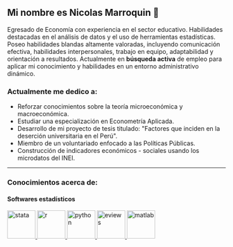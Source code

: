 ## Mi nombre es Nicolas Marroquin 👋
Egresado de Economía con experiencia en el sector educativo. Habilidades destacadas en el análisis de datos y el uso de herramientas estadísticas. Poseo habilidades blandas altamente valoradas, incluyendo comunicación efectiva, habilidades interpersonales, trabajo en equipo, adaptabilidad y orientación a resultados. Actualmente en **búsqueda activa** de empleo para aplicar mi conocimiento y habilidades en un entorno administrativo dinámico.
### Actualmente me dedico a:
- Reforzar conocimientos sobre la teoría microeconómica y macroeconómica.
- Estudiar una especialización en Econometría Aplicada.
- Desarrollo de mi proyecto de tesis titulado: "Factores que inciden en la deserción universitaria en el Perú".
- Miembro de un voluntariado enfocado a las Políticas Públicas.
- Construcción de indicadores económicos - sociales usando los microdatos del INEI.
___
### Conocimientos acerca de:
#### Softwares estadísticos
<p align="left">
  <!-- Stata -->
  <a href="https://www.stata.com/" target="_blank">
    <img src="https://cdn.icon-icons.com/icons2/2107/PNG/512/file_type_stata_icon_130148.png" alt="stata" width="65" height="65"/>
  </a>

  <!-- R -->
  <a href="https://www.r-project.org/" target="_blank">
    <img src="https://play-lh.googleusercontent.com/IpkkmKM1HhCHJEB9-fqJZ9_xBtJyYLLbf75WtELjDdZxzAnJLASwKAzSeW1BNDNzDown" alt="r" width="65" height="65"/>
  </a>

  <!-- Python -->
  <a href="https://www.python.org/" target="_blank">
    <img src="URL_DEL_ICONO_PYTHON" alt="python" width="65" height="65"/>
  </a>

  <!-- Eviews -->
  <a href="https://www.eviews.com/" target="_blank">
    <img src="URL_DEL_ICONO_EVIEWS" alt="eviews" width="65" height="65"/>
  </a>

  <!-- Matlab -->
  <a href="https://www.mathworks.com/products/matlab.html" target="_blank">
    <img src="URL_DEL_ICONO_MATLAB" alt="matlab" width="65" height="65"/>
  </a>
</p>



